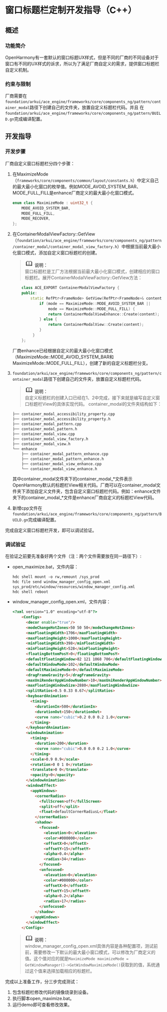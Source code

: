 # 窗口标题栏定制开发指导（C++）
## 概述
### 功能简介
OpenHarmony有一套默认的窗口标题UX样式，但是不同的厂商的不同设备对于窗口有不同的UX样式的诉求，所以为了满足厂商自定义的需求，提供窗口标题栏自定义机制。
### 约束与限制
厂商需要在`foundation/arkui/ace_engine/frameworks/core/components_ng/pattern/container_modal`路径下创建自己的文件夹，放置自定义标题栏代码。并且
在`foundation/arkui/ace_engine/frameworks/core/components_ng/pattern/BUILD.gn`完成编译配置。
## 开发指导

### 开发步骤
厂商自定义窗口标题栏分四个步骤：
1. 在MaximizeMode（`frameworks/core/components/common/layout/constants.h`）中定义自己的最大最小化窗口的枚举值。例如MODE_AVOID_SYSTEM_BAR、MODE_FULL_FILL是enhance厂商定义的最大最小化窗口模式。<br>
    ```cpp
    enum class MaximizeMode : uint32_t {
        MODE_AVOID_SYSTEM_BAR,
        MODE_FULL_FILL,
        MODE_RECOVER,
    };
    ```
2. 在ContainerModalViewFactory::GetView（`foundation/arkui/ace_engine/frameworks/core/components_ng/pattern/container_modal/container_modal_view_factory.h`）中根据当前最大最小化窗口模式，添加自定义窗口标题栏的创建。<br>
    > ![icon-note.gif](public_sys-resources/icon-note.gif) **说明：**<br>
    > 窗口标题栏是工厂方法根据当前最大最小化窗口模式，创建相应的窗口标题栏。展开ContainerModalViewFactory::GetView方法：

    ```cpp
        class ACE_EXPORT ContainerModalViewFactory {
        public:
            static RefPtr<FrameNode> GetView(RefPtr<FrameNode>& content, MaximizeMode mode) {
                if (mode == MaximizeMode::MODE_AVOID_SYSTEM_BAR ||
                    mode == MaximizeMode::MODE_FULL_FILL) {
                    return ContainerModalViewEnhance::Create(content);
                } else {
                    return ContainerModalView::Create(content);
                }
             }
        };
    ```
    厂商enhance已经根据自定义的最大最小化窗口模式（MaximizeMode::MODE_AVOID_SYSTEM_BAR和MaximizeMode::MODE_FULL_FILL），创建了新的自定义标题栏分支。

3. `foundation/arkui/ace_engine/frameworks/core/components_ng/pattern/container_modal`路径下创建自己的文件夹，放置自定义标题栏代码。
    > ![icon-note.gif](public_sys-resources/icon-note.gif) **说明：**<br>
    > 自定义标题栏的创建入口已经在1、2中完成，接下来就是编写自定义窗口标题栏View的具体实现代码。
container_modal的文件夹结构如下：
    ```shell
    ├── container_modal_accessibility_property.cpp
    ├── container_modal_accessibility_property.h
    ├── container_modal_pattern.cpp
    ├── container_modal_pattern.h
    ├── container_modal_view.cpp
    ├── container_modal_view_factory.h
    ├── container_modal_view.h
    └── enhance
        ├── container_modal_pattern_enhance.cpp
        ├── container_modal_pattern_enhance.h
        ├── container_modal_view_enhance.cpp
        └── container_modal_view_enhance.h
    ```
    其中container_modal文件夹下的container_modal_*文件表示OpenHarmony默认的标题栏View相关代码。厂商可以在container_modal文件夹下添加自定义文件夹，包含自定义窗口标题栏代码。例如：enhance文件夹下的container_modal_*文件是enhance厂商自定义的标题栏View代码。

4. 新增cpp文件在`foundation/arkui/ace_engine/frameworks/core/components_ng/pattern/BUILD.gn`完成编译配置。

完成自定义窗口标题栏开发，即可以调试验证。
### 调试验证
在验证之前要先准备好两个文件（注：两个文件需要放在同一路径下）:
- open_maximize.bat，文件内容：
    ```shell
    hdc shell mount -o rw,remount /sys_prod
    hdc file send window_manager_config_open.xml sys_prod/etc/window/resources/window_manager_config.xml
    hdc shell reboot
    ```
- window_manager_config_open.xml，文件内容：
    ```html
    <?xml version="1.0" encoding="utf-8"?>
        <Configs>
          <decor enable="true"/>
          <modeChangeHotZones>50 50 50</modeChangeHotZones>
          <maxFloatingWidth>1706</maxFloatingWidth>
          <maxFloatingHeight>1000</maxFloatingHeight>
          <minFloatingWidth>398</minFloatingWidth>
          <minFloatingHeight>528</minFloatingHeight>
          <floatingBottomPosY>0</floatingBottomPosY>
          <defaultFloatingWindow>82 121 1068 706</defaultFloatingWindow>
          <defaultWindowMode>102</defaultWindowMode>
          <defaultMaximizeMode>0</defaultMaximizeMode>
          <dragFrameGravity>5</dragFrameGravity>
          <maxUniRenderAppWindowNumber>10</maxUniRenderAppWindowNumber>
          <maxFloatingWindowSize>2880</maxFloatingWindowSize>
          <splitRatios>0.5 0.33 0.67</splitRatios>
          <keyboardAnimation>
            <timing>
              <durationIn>500</durationIn>
              <durationOut>150</durationOut>
              <curve name="cubic">0.2 0.0 0.2 1.0</curve>
            </timing>
          </keyboardAnimation>
          <windowAnimation>
            <timing>
              <duration>200</duration>
              <curve name="cubic">0.0 0.0 0.2 1.0</curve>
            </timing>
            <scale>0.9 0.9</scale>
            <rotation>0 0 1 0</rotation>
            <translate>0 0</translate>
            <opacity>0</opacity>
          </windowAnimation>
          <windowEffect>
            <appWindows>
              <cornerRadius>
                <fullScreen>off</fullScreen>
                <split>off</split>
                <float>defaultCornerRadiusL</float>
              </cornerRadius>
              <shadow>
                <focused>
                  <elevation>0</elevation>
                  <color>#000000</color>
                  <offsetX>0</offsetX>
                  <offsetY>15</offsetY>
                  <alpha>0.4</alpha>
                  <radius>34</radius>
                </focused>
                <unfocused>
                  <elevation>0</elevation>
                  <color>#000000</color>
                  <offsetX>0</offsetX>
                  <offsetY>15</offsetY>
                  <alpha>0.2</alpha>
                  <radius>17</radius>
                </unfocused>
              </shadow>
            </appWindows>
          </windowEffect>
        </Configs>
    ```
    > ![icon-note.gif](public_sys-resources/icon-note.gif) **说明：**<br>
    > window_manager_config_open.xml具体内容是各种配置项，测试前前，需要修改一下默认的最大最小窗口模式，可以修改为厂商定义的值。这个值对应的就是`MaximizeMode maximizeMode = GetWindowManager()->GetWindowMaximizeMode()`获取到的值，系统通过这个值来选择加载相应的标题栏。

完成以上准备工作，分三步完成测试：
1. 包含标题栏修改代码的镜像烧录到设备。
2. 执行脚本open_maximize.bat。
3. 运行demo即可查看修改效果。